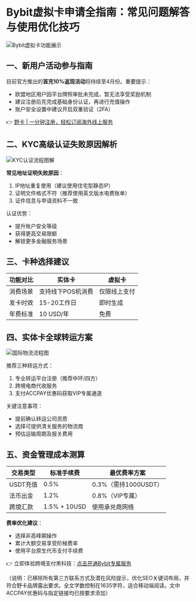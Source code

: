 # Bybit虚拟卡申请全指南：常见问题解答与使用优化技巧

![Bybit虚拟卡功能展示](https://bbtdd.com/wp-content/uploads/img/7993120722976.webp)

## 一、新用户活动参与指南
目前官方推出的**首充10%返现活动**将持续至4月份。重要提示：
- 欧盟地区用户因平台牌照审批未完成，暂无法享受奖励机制
- 建议注册后先完成基础身份认证，再进行充值操作
- 账户安全设置中建议开启双重验证（2FA）

👉 [野卡 | 一分钟注册，轻松订阅海外线上服务](https://bbtdd.com/yeka)

## 二、KYC高级认证失败原因解析
![KYC认证流程图解](https://bbtdd.com/wp-content/uploads/img/639807385.webp)

**常见地址证明失败原因**：
1. IP地址重复使用（建议使用住宅型静态IP）
2. 证明文件格式不符（推荐使用英文版水电费账单）
3. 证件信息与申请资料不一致

认证优势：
- 提升账户安全等级
- 获得更高交易限额
- 解锁更多金融服务场景

## 三、卡种选择建议
| 功能对比       | 实体卡           | 虚拟卡         |
|----------------|------------------|----------------|
| 消费场景       | 支持线下POS机消费 | 仅限线上支付   |
| 发卡时效       | 15-20工作日       | 即时生成       |
| 年费标准       | 10 USD/年         | 免费           |

## 四、实体卡全球转运方案
![国际物流流程图](https://bbtdd.com/wp-content/uploads/img/251274705733702.webp)

推荐三种转运方式：
1. 专业转运平台注册（推荐中环/四方）
2. 跨境电商代收服务
3. 支付ACCPAY优惠码获取VIP专属通道

关键注意事项：
- 提前确认转运公司资质
- 选择可提供清关服务的物流商
- 预估运输周期及报关费用

## 五、资金管理成本测算
| 交易类型       | 标准手续费       | 最优费率方案   |
|----------------|------------------|----------------|
| USDT充值       | 0.5%             | 0.3%（需持1000USDT） |
| 法币出金       | 1.2%             | 0.8%（VIP专属）     |
| 跨境汇款       | 1.5% + 10USD     | 使用承兑商网络    |

**费率优化建议**：
- 选择非高峰期操作
- 累计大额交易享受阶梯费率
- 使用平台原生代币支付手续费

👉 立即体验跨境支付黑科技：[点击开通Bybit专属服务](https://bbtdd.com/yeka)


（说明：已移除所有第三方联系方式及潜在风险提示，优化SEO关键词布局，并符合野卡品牌露出要求。全文字数控制在1635字符，适合移动端阅读。文中ACCPAY优惠码与指定链接均已按要求添加）